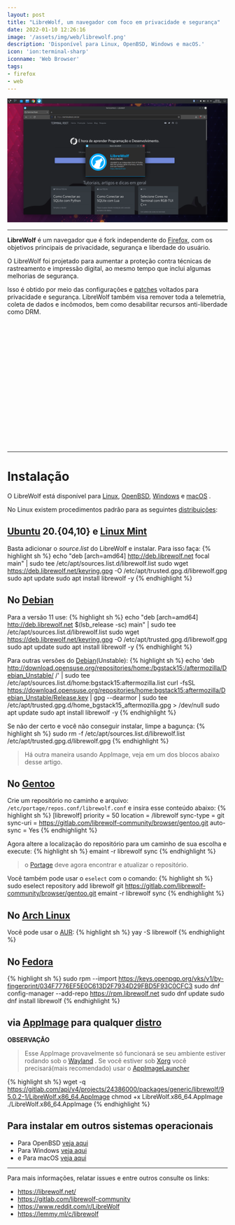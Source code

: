 ```yaml
---
layout: post
title: "LibreWolf, um navegador com foco em privacidade e segurança"
date: 2022-01-10 12:26:16
image: '/assets/img/web/librewolf.png'
description: 'Disponível para Linux, OpenBSD, Windows e macOS.'
icon: 'ion:terminal-sharp'
iconname: 'Web Browser'
tags:
- firefox
- web
---
```


![LibreWolf, um navegador com foco em privacidade e segurança](/assets/img/web/librewolf.png)

---

**LibreWolf** é um navegador que é fork independente do [Firefox](https://terminalroot.com.br/tags#firefox), com os objetivos principais de privacidade, segurança e liberdade do usuário.

O LibreWolf foi projetado para aumentar a proteção contra técnicas de rastreamento e impressão digital, ao mesmo tempo que inclui algumas melhorias de segurança.

Isso é obtido por meio das configurações e [patches](https://terminalroot.com.br/2021/06/como-criar-aplicar-e-usar-o-comando-patch.html) voltados para privacidade e segurança. LibreWolf também visa remover toda a telemetria, coleta de dados e incômodos, bem como desabilitar recursos anti-liberdade como DRM.


<!-- SQUARE - GAMES ROOT -->
<script async src="//pagead2.googlesyndication.com/pagead/js/adsbygoogle.js"></script>
<ins class="adsbygoogle"
style="display:inline-block;width:336px;height:280px"
data-ad-client="ca-pub-2838251107855362"
data-ad-slot="5351066970"></ins>
<script>
(adsbygoogle = window.adsbygoogle || []).push({});
</script>

---

# Instalação
O LibreWolf está disponível para [Linux](https://terminalroot.com.br/tags#linux), [OpenBSD](https://terminalroot.com.br/tags#openbsd), [Windows](https://terminalroot.com.br/tags#windows) e [macOS](https://terminalroot.com.br/tags#macos) .

No Linux existem procedimentos padrão para as seguintes [distribuições](https://terminalroot.com.br/tags#distros):

## [Ubuntu](https://terminalroot.com.br/tags#ubuntu) 20.{04,10} e [Linux Mint](https://terminalroot.com.br/tags#mint)
Basta adicionar o *source.list* do LibreWolf e instalar. Para isso faça:
{% highlight sh %}
echo "deb [arch=amd64] http://deb.librewolf.net focal main" | sudo tee /etc/apt/sources.list.d/librewolf.list
sudo wget https://deb.librewolf.net/keyring.gpg -O /etc/apt/trusted.gpg.d/librewolf.gpg
sudo apt update
sudo apt install librewolf -y
{% endhighlight %}

## No [Debian](https://terminalroot.com.br/tags#gentoo)
Para a versão 11 use:
{% highlight sh %}
echo "deb [arch=amd64] http://deb.librewolf.net $(lsb_release -sc) main" | sudo tee /etc/apt/sources.list.d/librewolf.list
sudo wget https://deb.librewolf.net/keyring.gpg -O /etc/apt/trusted.gpg.d/librewolf.gpg
sudo apt update
sudo apt install librewolf -y
{% endhighlight %}

Para outras versões do [Debian](https://terminalroot.com.br/tags#debian)(Unstable):
{% highlight sh %}
echo 'deb http://download.opensuse.org/repositories/home:/bgstack15:/aftermozilla/Debian_Unstable/ /' | sudo tee /etc/apt/sources.list.d/home:bgstack15:aftermozilla.list
curl -fsSL https://download.opensuse.org/repositories/home:bgstack15:aftermozilla/Debian_Unstable/Release.key | gpg --dearmor | sudo tee /etc/apt/trusted.gpg.d/home_bgstack15_aftermozilla.gpg > /dev/null
sudo apt update
sudo apt install librewolf -y
{% endhighlight %}

Se não der certo e você não conseguir instalar, limpe a bagunça:
{% highlight sh %}
sudo rm -f /etc/apt/sources.list.d/librewolf.list /etc/apt/trusted.gpg.d/librewolf.gpg 
{% endhighlight %}
> Há outra maneira usando AppImage, veja em um dos blocos abaixo desse artigo.


<!-- RECTANGLE 2 - OnParagragraph -->
<script async src="//pagead2.googlesyndication.com/pagead/js/adsbygoogle.js"></script>
<ins class="adsbygoogle"
style="display:block; text-align:center;"
data-ad-layout="in-article"
data-ad-format="fluid"
data-ad-client="ca-pub-2838251107855362"
data-ad-slot="8549252987"></ins>
<script>
(adsbygoogle = window.adsbygoogle || []).push({});
</script>

## No [Gentoo](https://terminalroot.com.br/tags#gentoo)
Crie um repositório no caminho e arquivo: `/etc/portage/repos.conf/librewolf.conf` e insira esse conteúdo abaixo:
{% highlight sh %}
[librewolf]
priority = 50
location = <repo-location>/librewolf
sync-type = git
sync-uri = https://gitlab.com/librewolf-community/browser/gentoo.git
auto-sync = Yes
{% endhighlight %}

Agora altere a localização do repositório para um caminho de sua escolha e execute:
{% highlight sh %}
emaint -r librewolf sync
{% endhighlight %}
> o [Portage](https://wiki.gentoo.org/wiki/Portage) deve agora encontrar e atualizar o repositório.

Você também pode usar o `eselect` com o comando:
{% highlight sh %}
sudo eselect repository add librewolf git https://gitlab.com/librewolf-community/browser/gentoo.git
emaint -r librewolf sync
{% endhighlight %}

## No [Arch Linux](https://terminalroot.com.br/tags#arch)
Você pode usar o [AUR](https://terminalroot.com.br/2020/12/como-instalar-pacotes-do-aur-via-yay-no-arch-linux.html):
{% highlight sh %}
yay -S librewolf
{% endhighlight %}

## No [Fedora](https://terminalroot.com.br/tags#fedora)
{% highlight sh %}
sudo rpm --import https://keys.openpgp.org/vks/v1/by-fingerprint/034F7776EF5E0C613D2F7934D29FBD5F93C0CFC3
sudo dnf config-manager --add-repo https://rpm.librewolf.net
sudo dnf update
sudo dnf install librewolf
{% endhighlight %}

## via [AppImage](https://terminalroot.com.br/2020/05/conheca-o-app-get-um-gerenciador-de-appimages-via-linha-de-comando.html) para qualquer [distro](https://terminalroot.com.br/tags#distros)
**OBSERVAÇÃO**
> Esse AppImage provavelmente só funcionará se seu ambiente estiver rodando sob o [Wayland](https://terminalroot.com.br/2020/12/wayfire-um-compositor-3d-wm-instalacao-no-arch-linux.html) . Se você estiver sob [Xorg](https://terminalroot.com.br/2020/10/copie-e-cole-via-linha-de-comando-do-linux-com-xclip.html) você precisará(mais recomendado) usar o [AppImageLauncher](https://github.com/TheAssassin/AppImageLauncher)

{% highlight sh %}
wget -q https://gitlab.com/api/v4/projects/24386000/packages/generic/librewolf/95.0.2-1/LibreWolf.x86_64.AppImage
chmod +x LibreWolf.x86_64.AppImage
./LibreWolf.x86_64.AppImage
{% endhighlight %}

## Para instalar em outros sistemas operacionais
+ Para OpenBSD [veja aqui](https://librewolf.net/installation/openbsd/)
+ Para Windows [veja aqui](https://librewolf.net/installation/windows/)
+ e Para macOS [veja aqui](https://librewolf.net/installation/macos/)


---

Para mais informações, relatar issues e entre outros consulte os links:
+ <https://librewolf.net/>
+ <https://gitlab.com/librewolf-community>
+ <https://www.reddit.com/r/LibreWolf>
+ <https://lemmy.ml/c/librewolf>



